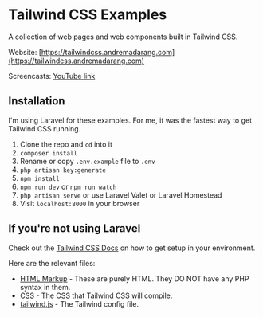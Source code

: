 # Tailwind CSS Examples

A collection of web pages and web components built in Tailwind CSS.

Website: [https://tailwindcss.andremadarang.com](https://tailwindcss.andremadarang.com)

Screencasts: [YouTube link](https://www.youtube.com/playlist?list=PLEhEHUEU3x5p8cxOJ27w20LffCknp935L)

## Installation

I'm using Laravel for these examples. For me, it was the fastest way to get Tailwind CSS running.

1. Clone the repo and `cd` into it
1. `composer install`
1. Rename or copy `.env.example` file to `.env`
1. `php artisan key:generate`
1. `npm install`
1. `npm run dev` or `npm run watch`
1. `php artisan serve` or use Laravel Valet or Laravel Homestead
1. Visit `localhost:8000` in your browser

## If you're not using Laravel

Check out the [Tailwind CSS Docs](https://tailwindcss.com/) on how to get setup in your environment.

Here are the relevant files:

- [HTML Markup](https://github.com/drehimself/tailwind-examples/tree/master/resources/views) - These are purely HTML. They DO NOT have any PHP syntax in them.
- [CSS](https://github.com/drehimself/tailwind-examples/tree/master/resources/assets/css) - The CSS that Tailwind CSS will compile.
- [tailwind.js](https://github.com/drehimself/tailwind-examples/blob/master/tailwind.js) - The Tailwind config file.

